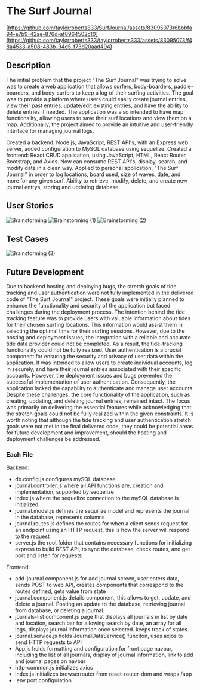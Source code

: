# The Surf Journal

[https://github.com/taylorroberts333/SurfJournal/assets/83095073/6bbbfa94-e7b9-42ae-876d-af8964502c10](https://github.com/taylorroberts333/taylorroberts333/assets/83095073/f48a4533-a508-483b-94d5-f73d20aad494)

## Description
The initial problem that the project "The Surf Journal" was trying to solve was to create a web application that allows surfers, body-boarders, paddle-boarders, and body-surfers to keep a log of their surfing activities. The goal was to provide a platform where users could easily create journal entries, view their past entries, update/edit existing entries, and have the ability to delete entries if needed. The application was also intended to have map functionality, allowing users to save their surf locations and view them on a map. Additionally, the project aimed to provide an intuitive and user-friendly interface for managing journal logs.

Created a backend: Node.js, JavaScript, REST API's, with an Express web server, added configuration to MySQL database using sequelize. Created a frontend: React CRUD application, using JavaScript, HTML, React Router, Bootstrap, and Axios. Now can consume REST API's, display, search, and modify data in a clean way. Applied to personal application, "The Surf Journal" in order to log locations, board used, size of waves, date, and more for any given surf. Ability to retrieve, modify, delete, and create new journal entrys, storing and updating database.

## User Stories
![Brainstorming](https://github.com/taylorroberts333/SurfJournal/assets/83095073/90c6a01d-a05f-42e8-be5e-f05609f269bf)
![Brainstorming (1)](https://github.com/taylorroberts333/SurfJournal/assets/83095073/c1e87f4b-c0d5-4457-805c-e06449ff7737)
![Brainstorming (2)](https://github.com/taylorroberts333/SurfJournal/assets/83095073/50e06a96-6708-4d87-a840-e6e79d6ea301)

## Test Cases
![Brainstorming (3)](https://github.com/taylorroberts333/SurfJournal/assets/83095073/40478ccd-34fa-4106-b95a-7d89343b73c3)

## Future Development
Due to backend hosting and deploying bugs, the stretch goals of tide tracking and user authentication were not fully implemented in the delivered code of "The Surf Journal" project. These goals were initially planned to enhance the functionality and security of the application but faced challenges during the deployment process. The intention behind the tide tracking feature was to provide users with valuable information about tides for their chosen surfing locations. This information would assist them in selecting the optimal time for their surfing sessions. However, due to the hosting and deployment issues, the integration with a reliable and accurate tide data provider could not be completed. As a result, the tide-tracking functionality could not be fully realized. User authentication is a crucial component for ensuring the security and privacy of user data within the application. It was intended to allow users to create individual accounts, log in securely, and have their journal entries associated with their specific accounts. However, the deployment issues and bugs prevented the successful implementation of user authentication. Consequently, the application lacked the capability to authenticate and manage user accounts. Despite these challenges, the core functionality of the application, such as creating, updating, and deleting journal entries, remained intact. The focus was primarily on delivering the essential features while acknowledging that the stretch goals could not be fully realized within the given constraints. It is worth noting that although the tide tracking and user authentication stretch goals were not met in the final delivered code, they could be potential areas for future development and improvement, should the hosting and deployment challenges be addressed.

### Each File
Backend:
- db.config.js configures mySQL database
- journal.controller.js where all API functions are, creation and implementation, supported by sequelize
- index.js where the sequelize connection to the mySQL database is initialized
- journal.model.js defines the sequilize model and represents the journal in the database, represents columns
- journal.routes.js defines the routes for when a client sends request for an endpoint using an HTTP request, this is how the server will respond to the request
- server.js the root folder that contains necessary functions for initializing express to build REST API, to sync the database, check routes, and get port and listen for requests

Frontend: 
- add-journal.component.js for add journal screen, user enters data, sends POST to web API, creates components that correspond to the routes defined, gets value from state
- journal.component.js details component, this allows to get, update, and delete a journal. Posting an update to the database, retrieving journal from database, or deleting a journal.
- journals-list.component.js page that displays all journals in list by date and location, search bar for allowing search by date, an array for all logs, displays journal information once selected. keeps track of states.
- journal.service.js holds JournalDataService() funciton, uses axios to send HTTP requests to API
- App.js holds formatting and configuration for front page navbar, including the list of all journals, display of journal information, link to add and journal pages on navbar 
- http-common.js initializes axios
- index.js initializes browserrouter from react-router-dom and wraps /app
- .env port configuration
